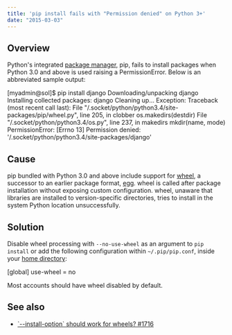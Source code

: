 ```yaml
---
title: 'pip install fails with "Permission denied" on Python 3+'
date: "2015-03-03"
---
```


## Overview

Python's integrated [package manager,](https://kb.apnscp.com/python/installing-packages/) pip, fails to install packages when Python 3.0 and above is used raising a PermissionError. Below is an abbreviated sample output:

\[myadmin@sol\]$ pip install django
Downloading/unpacking django
Installing collected packages: django
Cleaning up...
Exception:
Traceback (most recent call last):
 File "/.socket/python/python3.4/site-packages/pip/wheel.py", line 205, in clobber
 os.makedirs(destdir)
 File "/.socket/python/python3.4/os.py", line 237, in makedirs
 mkdir(name, mode)
PermissionError: \[Errno 13\] Permission denied: '/.socket/python/python3.4/site-packages/django'

## Cause

pip bundled with Python 3.0 and above include support for [wheel](https://wheel.readthedocs.org/en/latest/), a successor to an earlier package format, [egg](http://pythonhosted.org/setuptools/formats.html). wheel is called after package installation without exposing custom configuration. wheel, unaware that libraries are installed to version-specific directories, tries to install in the system Python location unsuccessfully.

## Solution

Disable wheel processing with `--no-use-wheel` as an argument to `pip install` or add the following configuration within `~/.pip/pip.conf`, inside your [home directory](https://kb.apnscp.com/platform/home-directory-location/):

\[global\]
use-wheel = no

Most accounts should have wheel disabled by default.

## See also

- [\`--install-option\` should work for wheels? #1716](https://github.com/pypa/pip/issues/1716)
